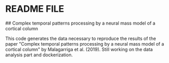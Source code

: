 # README FILE

## Complex temporal patterns processing by a neural mass model of a cortical column

This code generates the data necessary to reproduce the results of the paper "Complex temporal patterns processing by a neural mass model of a cortical column" by Malagarriga et al. (2019).
Still working on the data analysis part and dockerization.
